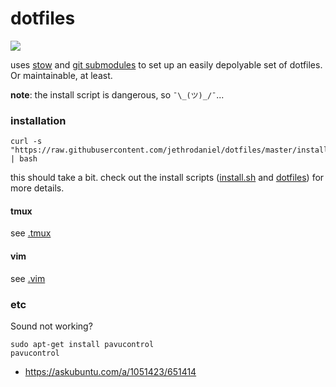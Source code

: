 # dotfiles

![](https://img.shields.io/github/license/jethrodaniel/dotfiles.svg)

uses [stow][stow] and [git submodules][submodules] to set up an easily
depolyable set of dotfiles. Or maintainable, at least.

**note**: the install script is dangerous, so `¯\_(ツ)_/¯`...

### installation

```
curl -s "https://raw.githubusercontent.com/jethrodaniel/dotfiles/master/install.sh" | bash
```

this should take a bit. check out the install scripts ([install.sh](install.sh) and [dotfiles](dotfiles)) for more details.

#### tmux

see [.tmux](https://github.com/jethrodaniel/.tmux)

#### vim

see [.vim](https://github.com/jethrodaniel/.vim)

<!-- links -->
[stow]: https://www.gnu.org/software/stow/
[submodules]: https://git-scm.com/book/en/v2/git-tools-submodules

### etc

Sound not working?

```
sudo apt-get install pavucontrol
pavucontrol
```

- https://askubuntu.com/a/1051423/651414
